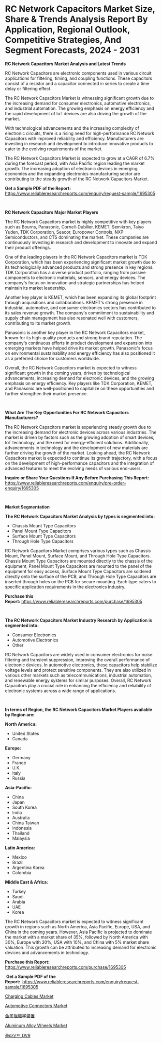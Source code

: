 <p><h1>RC Network Capacitors Market Size, Share & Trends Analysis Report By Application, Regional Outlook, Competitive Strategies, And Segment Forecasts, 2024 - 2031</h1></p><p><strong>RC Network Capacitors Market Analysis and Latest Trends</strong></p>
<p><p>RC Network Capacitors are electronic components used in various circuit applications for filtering, timing, and coupling functions. These capacitors consist of a resistor and a capacitor connected in series to create a time delay or filtering effect.</p><p>The RC Network Capacitors Market is witnessing significant growth due to the increasing demand for consumer electronics, automotive electronics, and industrial automation. The growing emphasis on energy efficiency and the rapid development of IoT devices are also driving the growth of the market.</p><p>With technological advancements and the increasing complexity of electronic circuits, there is a rising need for high-performance RC Network Capacitors with improved reliability and efficiency. Manufacturers are investing in research and development to introduce innovative products to cater to the evolving requirements of the market.</p><p>The RC Network Capacitors Market is expected to grow at a CAGR of 6.7% during the forecast period, with Asia Pacific region leading the market growth. The increasing adoption of electronic devices in emerging economies and the expanding electronics manufacturing sector are contributing to the steady growth of the RC Network Capacitors Market.</p></p>
<p><strong>Get a Sample PDF of the Report:&nbsp;</strong> <a href="https://www.reliableresearchreports.com/enquiry/request-sample/1695305">https://www.reliableresearchreports.com/enquiry/request-sample/1695305</a></p>
<p>&nbsp;</p>
<p><strong>RC Network Capacitors Major Market Players</strong></p>
<p><p>The RC Network Capacitors market is highly competitive with key players such as Bourns, Panasonic, Cornell-Dubilier, KEMET, Semikron, Taiyo Yuden, TDK Corporation, Seacor, Europower Controls, NXP Semiconductors, and CTS dominating the market. These companies are continuously investing in research and development to innovate and expand their product offerings.</p><p>One of the leading players in the RC Network Capacitors market is TDK Corporation, which has been experiencing significant market growth due to its technologically advanced products and strong presence in key regions. TDK Corporation has a diverse product portfolio, ranging from passive components to electronic materials, sensors, and energy devices. The company's focus on innovation and strategic partnerships has helped maintain its market leadership.</p><p>Another key player is KEMET, which has been expanding its global footprint through acquisitions and collaborations. KEMET's strong presence in industrial, automotive, and consumer electronics sectors has contributed to its sales revenue growth. The company's commitment to sustainability and supply chain management has also resonated well with customers, contributing to its market growth.</p><p>Panasonic is another key player in the RC Network Capacitors market, known for its high-quality products and strong brand reputation. The company's continuous efforts in product development and expansion into emerging markets have helped drive its market growth. Panasonic's focus on environmental sustainability and energy efficiency has also positioned it as a preferred choice for customers worldwide.</p><p>Overall, the RC Network Capacitors market is expected to witness significant growth in the coming years, driven by technological advancements, increasing demand for electronic devices, and the growing emphasis on energy efficiency. Key players like TDK Corporation, KEMET, and Panasonic are well-positioned to capitalize on these opportunities and further strengthen their market presence.</p></p>
<p>&nbsp;</p>
<p><strong>What Are The Key Opportunities For RC Network Capacitors Manufacturers?</strong></p>
<p><p>The RC Network Capacitors market is experiencing steady growth due to the increasing demand for electronic devices across various industries. The market is driven by factors such as the growing adoption of smart devices, IoT technology, and the need for energy-efficient solutions. Additionally, advancements in technology and the development of new materials are further driving the growth of the market. Looking ahead, the RC Network Capacitors market is expected to continue its growth trajectory, with a focus on the development of high-performance capacitors and the integration of advanced features to meet the evolving needs of various end-users.</p></p>
<p><strong>Inquire or Share Your Questions If Any Before Purchasing This Report:</strong> <a href="https://www.reliableresearchreports.com/enquiry/pre-order-enquiry/1695305">https://www.reliableresearchreports.com/enquiry/pre-order-enquiry/1695305</a></p>
<p>&nbsp;</p>
<p><strong>Market Segmentation</strong></p>
<p><strong>The RC Network Capacitors Market Analysis by types is segmented into:</strong></p>
<p><ul><li>Chassis Mount Type Capacitors</li><li>Panel Mount Type Capacitors</li><li>Surface Mount Type Capacitors</li><li>Through Hole Type Capacitors</li></ul></p>
<p><p>RC Network Capacitors Market comprises various types such as Chassis Mount, Panel Mount, Surface Mount, and Through Hole Type Capacitors. Chassis Mount Type Capacitors are mounted directly to the chassis of the equipment, Panel Mount Type Capacitors are mounted to the panel of the equipment for easy access, Surface Mount Type Capacitors are soldered directly onto the surface of the PCB, and Through Hole Type Capacitors are inserted through holes on the PCB for secure mounting. Each type caters to specific application requirements in the electronics industry.</p></p>
<p><strong>Purchase this Report:&nbsp;</strong><a href="https://www.reliableresearchreports.com/purchase/1695305">https://www.reliableresearchreports.com/purchase/1695305</a></p>
<p>&nbsp;</p>
<p><strong>The RC Network Capacitors Market Industry Research by Application is segmented into:</strong></p>
<p><ul><li>Consumer Electronics</li><li>Automotive Electronics</li><li>Other</li></ul></p>
<p><p>RC Network Capacitors are widely used in consumer electronics for noise filtering and transient suppression, improving the overall performance of electronic devices. In automotive electronics, these capacitors help stabilize voltage levels and protect sensitive components. They are also utilized in various other markets such as telecommunications, industrial automation, and renewable energy systems for similar purposes. Overall, RC Network Capacitors play a crucial role in enhancing the efficiency and reliability of electronic systems across a wide range of applications.</p></p>
<p>&nbsp;</p>
<p><strong>In terms of Region, the RC Network Capacitors Market Players available by Region are:</strong></p>
<p>
    <p> <strong> North America: </strong>
        <ul>
            <li>United States</li>
            <li>Canada</li>
        </ul>
        </p> 
    <p> <strong> Europe: </strong>
        <ul>
            <li>Germany</li>
            <li>France</li>
            <li>U.K.</li>
            <li>Italy</li>
            <li>Russia</li>
        </ul>
        </p> 
    <p> <strong> Asia-Pacific: </strong>
        <ul>
            <li>China</li>
            <li>Japan</li>
            <li>South Korea</li>
            <li>India</li>
            <li>Australia</li>
            <li>China Taiwan</li>
            <li>Indonesia</li>
            <li>Thailand</li>
            <li>Malaysia</li>
        </ul>
        </p> 
    <p> <strong> Latin America: </strong>
        <ul>
            <li>Mexico</li>
            <li>Brazil</li>
            <li>Argentina Korea</li>
            <li>Colombia</li>
        </ul>
        </p> 
    <p> <strong> Middle East & Africa: </strong>
        <ul>
            <li>Turkey</li>
            <li>Saudi</li>
            <li>Arabia</li>
            <li>UAE</li>
            <li>Korea</li>
        </ul>
    </p>
    </p>
<p><p>The RC Network Capacitors market is expected to witness significant growth in regions such as North America, Asia Pacific, Europe, USA, and China in the coming years. However, Asia Pacific is projected to dominate the market with a market share of 35%, followed by North America with 30%, Europe with 20%, USA with 10%, and China with 5% market share valuation. This growth can be attributed to increasing demand for electronic devices and advancements in technology.</p></p>
<p><strong>Purchase this Report: </strong><a href="https://www.reliableresearchreports.com/purchase/1695305">https://www.reliableresearchreports.com/purchase/1695305</a></p>
<p>&nbsp;<strong>Get a Sample PDF of the Report:&nbsp;&nbsp;</strong><a href="https://www.reliableresearchreports.com/enquiry/request-sample/1695305">https://www.reliableresearchreports.com/enquiry/request-sample/1695305</a></p>
<p><strong></strong></p>
<p><p><a href="https://github.com/beatblasta/Market-Research-Report-List-2/blob/main/charging-cables-market.md">Charging Cables Market</a></p><p><a href="https://issuu.com/reportprime-2/docs/automotive-connectors-market-size-2030.pptx">Automotive Connectors Market</a></p><p><a href="https://github.com/ReganWisoky2023/Market-Research-Report-List-1/blob/main/196266211767.md">金属組織学装置</a></p><p><a href="https://issuu.com/reportprime-2/docs/aluminum-alloy-wheels-market-size-2030.pptx">Aluminum Alloy Wheels Market</a></p><p><a href="https://github.com/darrellockm3ytan895656/Market-Research-Report-List-1/blob/main/291624110910.md">클라우드 DVR</a></p></p>